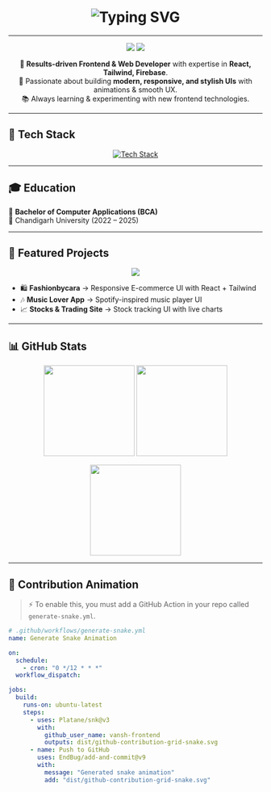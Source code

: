 <!-- 🔥 Stylish & Animated GitHub Profile README for Vansh Dhalor -->

<!-- ===== Animated Typing Intro ===== -->
<h1 align="center">
  <img src="https://readme-typing-svg.herokuapp.com?font=Fira+Code&weight=600&size=26&pause=1000&color=C5AA6A&center=true&vCenter=true&width=600&lines=Hi+👋,+I'm+Vansh+Dhalor;Frontend+Developer+%7C+Web+Developer;Crafting+Modern+%26+Responsive+UI" alt="Typing SVG" />
</h1>

---

<!-- ===== About Me ===== -->
<p align="center">
  <img src="https://img.shields.io/badge/Frontend-Developer-%23c5aa6a?style=for-the-badge" />
  <img src="https://img.shields.io/badge/Web-Developer-%234c3c3c?style=for-the-badge" />
</p>

<p align="center">
  🚀 <b>Results-driven Frontend & Web Developer</b> with expertise in <b>React, Tailwind, Firebase</b>.<br/>
  🎨 Passionate about building <b>modern, responsive, and stylish UIs</b> with animations & smooth UX.<br/>
  📚 Always learning & experimenting with new frontend technologies.
</p>

---

## 🎨 Tech Stack
<p align="center">
  <a href="#"><img src="https://skillicons.dev/icons?i=html,css,js,react,tailwind,firebase,git,github,netlify,vercel,mysql" alt="Tech Stack"/></a>
</p>

---

## 🎓 Education
📖 **Bachelor of Computer Applications (BCA)**  
🎯 Chandigarh University (2022 – 2025)  

---

## 🚀 Featured Projects
<p align="center">
  <a href="https://vansh-dhalor.netlify.app">
    <img src="https://img.shields.io/badge/🌐%20Portfolio-Visit%20Now-%23c5aa6a?style=for-the-badge" />
  </a>
</p>

- 🛍️ **Fashionbycara** → Responsive E-commerce UI with React + Tailwind  
- 🎶 **Music Lover App** → Spotify-inspired music player UI  
- 📈 **Stocks & Trading Site** → Stock tracking UI with live charts  

---

## 📊 GitHub Stats
<p align="center">
  <img src="https://github-readme-stats.vercel.app/api?username=vansh-frontend&show_icons=true&theme=tokyonight&hide_border=true" height="180em"/>
  <img src="https://github-readme-stats.vercel.app/api/top-langs/?username=vansh-frontend&layout=compact&theme=tokyonight&hide_border=true" height="180em"/>
</p>

<p align="center">
  <img src="https://github-readme-streak-stats.herokuapp.com/?user=vansh-frontend&theme=tokyonight&hide_border=true" height="180em"/>
</p>

---

## 🐍 Contribution Animation
> ⚡ To enable this, you must add a GitHub Action in your repo called `generate-snake.yml`.

```yaml
# .github/workflows/generate-snake.yml
name: Generate Snake Animation

on:
  schedule: 
    - cron: "0 */12 * * *"
  workflow_dispatch:

jobs:
  build:
    runs-on: ubuntu-latest
    steps:
      - uses: Platane/snk@v3
        with:
          github_user_name: vansh-frontend
          outputs: dist/github-contribution-grid-snake.svg
      - name: Push to GitHub
        uses: EndBug/add-and-commit@v9
        with:
          message: "Generated snake animation"
          add: "dist/github-contribution-grid-snake.svg"

